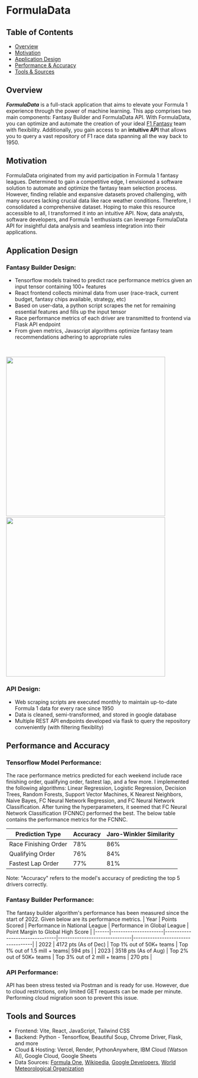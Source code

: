 # FormulaData

## Table of Contents

- [Overview](#overview)
- [Motivation](#motivation)
- [Application Design](#application-design)
- [Performance & Accuracy](#performance-and-accuracy)
- [Tools & Sources](#tools-and-sources)

## Overview
**_FormulaData_** is a full-stack application that aims to elevate your Formula 1 experience through the power of machine learning. This app comprises two main components: Fantasy Builder and FormulaData API. With FormulaData, you can optimize and automate the creation of your ideal [F1 Fantasy](https://fantasy.formula1.com/en/) team with flexibility. Additionally, you gain access to an **intuitive API** that allows you to query a vast repository of F1 race data spanning all the way back to 1950.

## Motivation
FormulaData originated from my avid participation in Formula 1 fantasy leagues. Determined to gain a competitive edge, I envisioned a software solution to automate and optimize the fantasy team selection process. However, finding reliable and expansive datasets proved challenging, with many sources lacking crucial data like race weather conditions. Therefore, I consolidated a comprehensive dataset. Hoping to make this resource accessible to all, I transformed it into an intuitive API. Now, data analysts, software developers, and Formula 1 enthusiasts can leverage FormulaData API for insightful data analysis and seamless integration into their applications.

## Application Design
### Fantasy Builder Design:
* Tensorflow models trained to predict race performance metrics given an input tensor containing 100+ features
* React frontend collects minimal data from user (race-track, current budget, fantasy chips available, strategy, etc)
* Based on user-data, a python script scrapes the net for remaining essential features and fills up the input tensor
* Race performance metrics of each driver are transmitted to frontend via Flask API endpoint
* From given metrics, Javascript algorithms optimize fantasy team recommendations adhering to appropriate rules
<br/>
<p>
  <img src="https://github.com/anirudhk33/FormulaData/assets/114661218/ef38db1b-51a9-4298-b89c-d1aae1e67727" height="430"  />
  &nbsp;
  <img src="https://github.com/anirudhk33/FormulaData/assets/114661218/303a450f-e591-458c-882d-06840fb7cbdf" height="430"  />
</p>

### API Design:
* Web scraping scripts are executed monthly to maintain up-to-date Formula 1 data for every race since 1950
* Data is cleaned, semi-transformed, and stored in google database
* Multiple REST API endpoints developed via flask to query the repository conveniently (with filtering flexiblity)

## Performance and Accuracy
### Tensorflow Model Performance:
The race performance metrics predicted for each weekend include race finishing order, qualifying order, fastest lap, and a few more.
I implemented the following algorithms: Linear Regression, Logistic Regression, Decision Trees, Random Forests, Support Vector Machines, K Nearest Neighbors, Naive Bayes, FC Neural Network Regression, and FC Neural Network Classification. After tuning the hyperparameters, it seemed that FC Neural Network Classification (FCNNC) performed the best. The below table contains the performance metrics for the FCNNC. <br/>

| Prediction Type        | Accuracy| Jaro-Winkler Similarity |
|------------------------|---------|-------------------------|
| Race Finishing Order   | 78%     | 86%                     |
| Qualifying Order       | 76%     | 84%                     |
| Fastest Lap Order      | 77%     | 81%                     |

Note: "Accuracy" refers to the model's accuracy of predicting the top 5 drivers correctly.

### Fantasy Builder Performance:
The fantasy builder algorithm's performance has been measured since the start of 2022. Given below are its performance metrics.
| Year | Points Scored        | Performance in National League | Performance in Global League  | Point Margin to Global High Score |
|------|----------------------|--------------------------------|-------------------------------|-----------------------------------|
| 2022 | 4172 pts (As of Dec) | Top 1% out of 50K+ teams       | Top 1% out of 1.5 mill + teams| 594 pts                           |
| 2023 | 3518 pts (As of Aug) | Top 2% out of 50K+ teams       | Top 3% out of 2 mill + teams  | 270 pts                           |

### API Performance:
API has been stress tested via Postman and is ready for use. However, due to cloud restrictions, only limited GET requests can be made per minute. Performing cloud migration soon to prevent this issue.

## Tools and Sources
* Frontend: Vite, React, JavaScript, Tailwind CSS
* Backend: Python - Tensorflow, Beautiful Soup, Chrome Driver, Flask, and more
* Cloud & Hosting: Vercel, Render, PythonAnywhere, IBM Cloud (Watson AI), Google Cloud, Google Sheets
* Data Sources: [Formula One](https://www.formula1.com/), [Wikipedia](https://en.wikipedia.org/), [Google Developers](https://developers.google.com/public-data/docs/canonical/countries_csv), [World Meteorological Organization](https://worldweather.wmo.int/)
